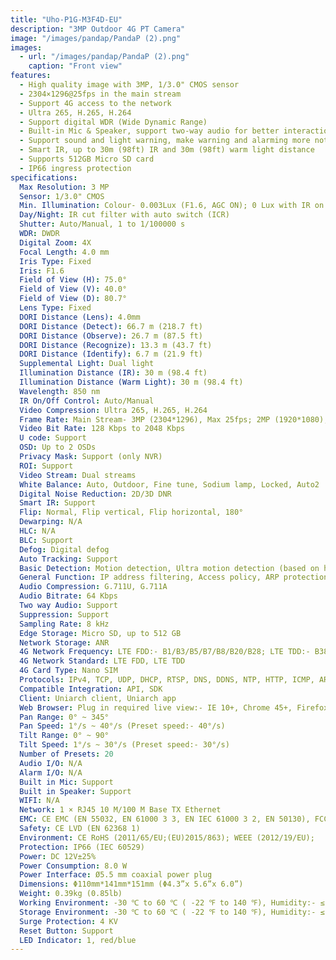 ```yaml
---
title: "Uho-P1G-M3F4D-EU"
description: "3MP Outdoor 4G PT Camera"
image: "/images/pandap/PandaP (2).png"
images:
  - url: "/images/pandap/PandaP (2).png"
    caption: "Front view"
features:
  - High quality image with 3MP, 1/3.0" CMOS sensor
  - 2304×1296@25fps in the main stream
  - Support 4G access to the network
  - Ultra 265, H.265, H.264
  - Support digital WDR (Wide Dynamic Range)
  - Built-in Mic & Speaker, support two-way audio for better interaction
  - Support sound and light warning, make warning and alarming more noticeable
  - Smart IR, up to 30m (98ft) IR and 30m (98ft) warm light distance
  - Supports 512GB Micro SD card
  - IP66 ingress protection
specifications: 
  Max Resolution: 3 MP
  Sensor: 1/3.0" CMOS
  Min. Illumination: Colour- 0.003Lux (F1.6, AGC ON); 0 Lux with IR on
  Day/Night: IR cut filter with auto switch (ICR)
  Shutter: Auto/Manual, 1 to 1/100000 s
  WDR: DWDR
  Digital Zoom: 4X
  Focal Length: 4.0 mm
  Iris Type: Fixed
  Iris: F1.6
  Field of View (H): 75.0°
  Field of View (V): 40.0°
  Field of View (D): 80.7°
  Lens Type: Fixed
  DORI Distance (Lens): 4.0mm
  DORI Distance (Detect): 66.7 m (218.7 ft)
  DORI Distance (Observe): 26.7 m (87.5 ft)
  DORI Distance (Recognize): 13.3 m (43.7 ft)
  DORI Distance (Identify): 6.7 m (21.9 ft)
  Supplemental Light: Dual light
  Illumination Distance (IR): 30 m (98.4 ft)
  Illumination Distance (Warm Light): 30 m (98.4 ft)
  Wavelength: 850 nm
  IR On/Off Control: Auto/Manual
  Video Compression: Ultra 265, H.265, H.264
  Frame Rate: Main Stream- 3MP (2304*1296), Max 25fps; 2MP (1920*1080), Max 30fps; 720P (1280*720), Max 30fps; Sub Stream- 640*360, Max 30fps; 2CIF (704*288), Max 30fps; CIF (352*288), Max 30fps;
  Video Bit Rate: 128 Kbps to 2048 Kbps
  U code: Support
  OSD: Up to 2 OSDs
  Privacy Mask: Support (only NVR)
  ROI: Support
  Video Stream: Dual streams
  White Balance: Auto, Outdoor, Fine tune, Sodium lamp, Locked, Auto2
  Digital Noise Reduction: 2D/3D DNR
  Smart IR: Support
  Flip: Normal, Flip vertical, Flip horizontal, 180°
  Dewarping: N/A
  HLC: N/A
  BLC: Support
  Defog: Digital defog
  Auto Tracking: Support
  Basic Detection: Motion detection, Ultra motion detection (based on human body and vehicle detection), High Decibel detection
  General Function: IP address filtering, Access policy, ARP protection, RTSP authentication, User authentication, HTTP authentication
  Audio Compression: G.711U, G.711A
  Audio Bitrate: 64 Kbps
  Two way Audio: Support
  Suppression: Support
  Sampling Rate: 8 kHz
  Edge Storage: Micro SD, up to 512 GB
  Network Storage: ANR
  4G Network Frequency: LTE FDD:- B1/B3/B5/B7/B8/B20/B28; LTE TDD:- B38/B40/B41
  4G Network Standard: LTE FDD, LTE TDD
  4G Card Type: Nano SIM
  Protocols: IPv4, TCP, UDP, DHCP, RTSP, DNS, DDNS, NTP, HTTP, ICMP, ARP, UPnP, RTP, RTCP
  Compatible Integration: API, SDK
  Client: Uniarch client, Uniarch app
  Web Browser: Plug in required live view:- IE 10+, Chrome 45+, Firefox 52+, Edge 79+
  Pan Range: 0° ~ 345°
  Pan Speed: 1°/s ~ 40°/s (Preset speed:- 40°/s)
  Tilt Range: 0° ~ 90°
  Tilt Speed: 1°/s ~ 30°/s (Preset speed:- 30°/s)
  Number of Presets: 20
  Audio I/O: N/A
  Alarm I/O: N/A
  Built in Mic: Support
  Built in Speaker: Support
  WIFI: N/A
  Network: 1 × RJ45 10 M/100 M Base TX Ethernet
  EMC: CE EMC (EN 55032, EN 61000 3 3, EN IEC 61000 3 2, EN 50130), FCC (FCC 47 CFR part15 B)
  Safety: CE LVD (EN 62368 1)
  Environment: CE RoHS (2011/65/EU;(EU)2015/863); WEEE (2012/19/EU);
  Protection: IP66 (IEC 60529)
  Power: DC 12V±25%
  Power Consumption: 8.0 W
  Power Interface: Ø5.5 mm coaxial power plug
  Dimensions: Φ110mm*141mm*151mm (Φ4.3”x 5.6”x 6.0”)
  Weight: 0.39kg (0.85lb)
  Working Environment: -30 ℃ to 60 ℃ ( -22 ℉ to 140 ℉), Humidity:- ≤ 95% RH (non condensing)
  Storage Environment: -30 ℃ to 60 ℃ ( -22 ℉ to 140 ℉), Humidity:- ≤ 95% RH (non condensing)
  Surge Protection: 4 KV
  Reset Button: Support
  LED Indicator: 1, red/blue
---
```

